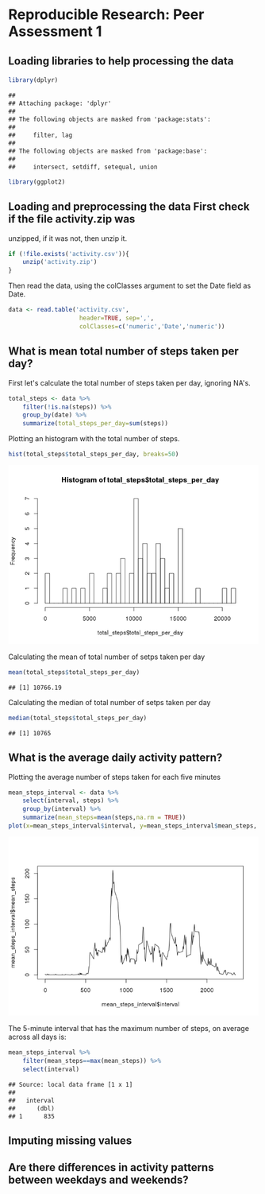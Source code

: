 # Reproducible Research: Peer Assessment 1

## Loading libraries to help processing the data

```r
library(dplyr)
```

```
## 
## Attaching package: 'dplyr'
## 
## The following objects are masked from 'package:stats':
## 
##     filter, lag
## 
## The following objects are masked from 'package:base':
## 
##     intersect, setdiff, setequal, union
```

```r
library(ggplot2)
```

## Loading and preprocessing the data First check if the file activity.zip was
unzipped, if it was not, then unzip it.

```r
if (!file.exists('activity.csv')){
    unzip('activity.zip')
}
```
Then read the data, using the colClasses argument to set the Date field as Date.

```r
data <- read.table('activity.csv',
                    header=TRUE, sep=',',
                    colClasses=c('numeric','Date','numeric'))
```

## What is mean total number of steps taken per day?
First let's calculate the total number of steps taken per day, ignoring NA's.

```r
total_steps <- data %>%
    filter(!is.na(steps)) %>%
    group_by(date) %>%
    summarize(total_steps_per_day=sum(steps))
```

Plotting an histogram with the total number of steps.

```r
hist(total_steps$total_steps_per_day, breaks=50)
```

![](PA1_template_files/figure-html/unnamed-chunk-5-1.png) 

Calculating the mean of total number of setps taken per day

```r
mean(total_steps$total_steps_per_day)
```

```
## [1] 10766.19
```

Calculating the median of total number of setps taken per day

```r
median(total_steps$total_steps_per_day)
```

```
## [1] 10765
```

## What is the average daily activity pattern?
Plotting  the average number of steps taken for each five minutes

```r
mean_steps_interval <- data %>%
    select(interval, steps) %>%
    group_by(interval) %>%
    summarize(mean_steps=mean(steps,na.rm = TRUE))
plot(x=mean_steps_interval$interval, y=mean_steps_interval$mean_steps, type='l')
```

![](PA1_template_files/figure-html/unnamed-chunk-8-1.png) 

The 5-minute interval that has the maximum number of steps, on average across all days is:

```r
mean_steps_interval %>%
    filter(mean_steps==max(mean_steps)) %>%
    select(interval)
```

```
## Source: local data frame [1 x 1]
## 
##   interval
##      (dbl)
## 1      835
```

## Imputing missing values



## Are there differences in activity patterns between weekdays and weekends?

